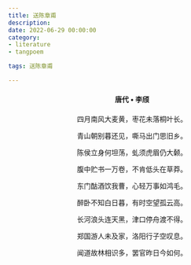 ```yaml
---
title: 送陈章甫
description:
date: 2022-06-29 00:00:00
category:
- literature
- tangpoem

tags: 送陈章甫

---
```


<div id="poem-author">
唐代 • 李颀
</div>
<div id="poem-body">
<p class="poem-paragraph">四月南风大麦黄，枣花未落桐叶长。</p>
<p class="poem-paragraph">青山朝别暮还见，嘶马出门思旧乡。</p>
<p class="poem-paragraph">陈侯立身何坦荡，虬须虎眉仍大颡。</p>
<p class="poem-paragraph">腹中贮书一万卷，不肯低头在草莽。</p>
<p class="poem-paragraph">东门酤酒饮我曹，心轻万事如鸿毛。</p>
<p class="poem-paragraph">醉卧不知白日暮，有时空望孤云高。</p>
<p class="poem-paragraph">长河浪头连天黑，津口停舟渡不得。</p>
<p class="poem-paragraph">郑国游人未及家，洛阳行子空叹息。</p>
<p class="poem-paragraph">闻道故林相识多，罢官昨日今如何。</p>

</div>

<style>

#poem-author {
    width: 100%;
    text-align: center;
    margin: 20px 0;
    font-weight: bold;
}
#poem-body {
    width: 100%;
    text-align: center;
}
.poem-paragraph {
    font-family: "仿宋"
}

</style>